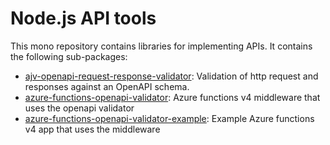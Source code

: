 # Node.js API tools

This mono repository contains libraries for implementing APIs. It contains the following sub-packages:

* [ajv-openapi-request-response-validator](./packages/ajv-openapi-request-response-validator/README.md): Validation of http request and responses against an OpenAPI schema.
* [azure-functions-openapi-validator](./packages/azure-functions-openapi-validator/README.md): Azure functions v4 middleware that uses the openapi validator
* [azure-functions-openapi-validator-example](./packages/azure-functions-openapi-validator-example/README.md): Example Azure functions v4 app that uses the middleware
